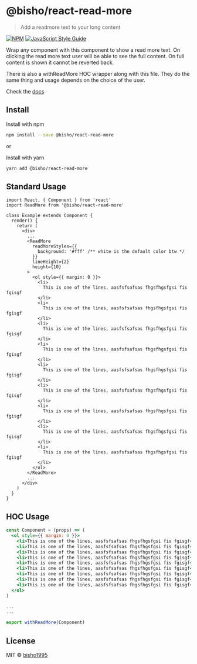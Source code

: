 # @bisho/react-read-more

> Add a readmore text to your long content

[![NPM](https://img.shields.io/npm/v/@bisho/react-read-more.svg)](https://www.npmjs.com/package/@bisho/react-read-more) [![JavaScript Style Guide](https://img.shields.io/badge/code_style-standard-brightgreen.svg)](https://standardjs.com)

Wrap any component with this component to show a read more text. On clicking the read more text user will be able to see the full content. On full content is shown it cannot be reverted back.

There is also a withReadMore HOC wrapper along with this file. They do the same thing and usage depends on the choice of the user.

Check the [docs](https://bisho1995.github.io/react-read-more/)

## Install

Install with npm

```bash
npm install --save @bisho/react-read-more
```

or

Install with yarn

```bash
yarn add @bisho/react-read-more
```

## Standard Usage

```tsx
import React, { Component } from 'react'
import ReadMore from '@bisho/react-read-more'

class Example extends Component {
  render() {
    return (
      <div>
        ...
        <ReadMore
          readMoreStyles={{
            background: '#fff' /** white is the default color btw */
          }}
          lineHeight={2}
          height={10}
        >
          <ol style={{ margin: 0 }}>
            <li>
              This is one of the lines, aasfsfsafsas fhgsfhgsfgsi fis fgisgf
            </li>
            <li>
              This is one of the lines, aasfsfsafsas fhgsfhgsfgsi fis fgisgf
            </li>
            <li>
              This is one of the lines, aasfsfsafsas fhgsfhgsfgsi fis fgisgf
            </li>
            <li>
              This is one of the lines, aasfsfsafsas fhgsfhgsfgsi fis fgisgf
            </li>
            <li>
              This is one of the lines, aasfsfsafsas fhgsfhgsfgsi fis fgisgf
            </li>
            <li>
              This is one of the lines, aasfsfsafsas fhgsfhgsfgsi fis fgisgf
            </li>
            <li>
              This is one of the lines, aasfsfsafsas fhgsfhgsfgsi fis fgisgf
            </li>
            <li>
              This is one of the lines, aasfsfsafsas fhgsfhgsfgsi fis fgisgf
            </li>
            <li>
              This is one of the lines, aasfsfsafsas fhgsfhgsfgsi fis fgisgf
            </li>
          </ol>
        </ReadMore>
        ...
      </div>
    )
  }
}
```

## HOC Usage

```jsx
const Component = (props) => (
  <ol style={{ margin: 0 }}>
    <li>This is one of the lines, aasfsfsafsas fhgsfhgsfgsi fis fgisgf</li>
    <li>This is one of the lines, aasfsfsafsas fhgsfhgsfgsi fis fgisgf</li>
    <li>This is one of the lines, aasfsfsafsas fhgsfhgsfgsi fis fgisgf</li>
    <li>This is one of the lines, aasfsfsafsas fhgsfhgsfgsi fis fgisgf</li>
    <li>This is one of the lines, aasfsfsafsas fhgsfhgsfgsi fis fgisgf</li>
    <li>This is one of the lines, aasfsfsafsas fhgsfhgsfgsi fis fgisgf</li>
    <li>This is one of the lines, aasfsfsafsas fhgsfhgsfgsi fis fgisgf</li>
    <li>This is one of the lines, aasfsfsafsas fhgsfhgsfgsi fis fgisgf</li>
    <li>This is one of the lines, aasfsfsafsas fhgsfhgsfgsi fis fgisgf</li>
  </ol>
)

...
...

export withReadMore(Component)
```

## License

MIT © [bisho1995](https://github.com/bisho1995)
